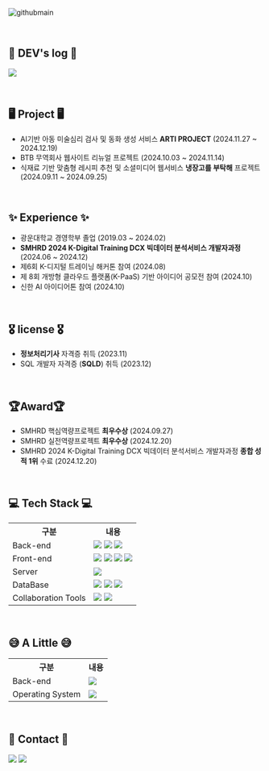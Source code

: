 ![githubmain](https://github.com/user-attachments/assets/4fe28cce-7a3d-40fa-a8c5-3d353e888563)

<br>

## 📝 DEV's log 📝
<a href="https://velog.io/@happycat_139/posts"><img src="https://img.shields.io/badge/velog-20C997?style=for-the-badge&logo=velog&logoColor=white"/></a>

<br>

## 🖥 Project 🖥
- AI기반 아동 미술심리 검사 및 동화 생성 서비스 <b>ARTI PROJECT</b> (2024.11.27 ~ 2024.12.19)
- BTB 무역회사 웹사이트 리뉴얼 프로젝트 (2024.10.03 ~ 2024.11.14)
- 식재료 기반 맞춤형 레시피 추천 및 소셜미디어 웹서비스 <b>냉장고를 부탁해</b> 프로젝트 (2024.09.11 ~ 2024.09.25)

<br>

## ✨ Experience ✨ 
- 광운대학교 경영학부 졸업 (2019.03 ~ 2024.02)
- <b>SMHRD 2024 K-Digital Training DCX 빅데이터 분석서비스 개발자과정</b> (2024.06 ~ 2024.12)
- 제6회 K-디지털 트레이닝 해커톤 참여 (2024.08)
- 제 8회 개방형 클라우드 플랫폼(K-PaaS) 기반 아이디어 공모전 참여 (2024.10)
- 신한 AI 아이디어톤 참여 (2024.10)

<br>

## 🎖️ license 🎖️
- <b>정보처리기사</b> 자격증 취득 (2023.11)
- SQL 개발자 자격증 (<b>SQLD</b>) 취득 (2023.12)

<br>


## 🏆Award🏆
- SMHRD 핵심역량프로젝트 <b>최우수상</b> (2024.09.27)
- SMHRD 실전역량프로젝트 <b>최우수상</b> (2024.12.20)
- SMHRD 2024 K-Digital Training DCX 빅데이터 분석서비스 개발자과정 <b>종합 성적 1위</b> 수료 (2024.12.20)

<br>


## 💻 Tech Stack 💻

<table>
    <tr>
        <th>구분</th>
        <th>내용</th>
    </tr>
    <tr>
        <td>Back-end</td>
        <td>
            <img src="https://img.shields.io/badge/Java-007396?style=for-the-badge&logo=java&logoColor=white"/>
            <img src="https://img.shields.io/badge/Spring-6DB33F?style=for-the-badge&logo=Spring&logoColor=white"/>
            <img src="https://img.shields.io/badge/Spring Boot-6DB33F?style=for-the-badge&logo=Spring Boot&logoColor=white"/>
        </td>
    </tr>
    <tr>
        <td>Front-end</td>
        <td>
            <img src="https://img.shields.io/badge/react-61DAFB?style=for-the-badge&logo=react&logoColor=black"> 
            <img src="https://img.shields.io/badge/HTML5-E34F26?style=for-the-badge&logo=HTML5&logoColor=white"/>
            <img src="https://img.shields.io/badge/CSS3-1572B6?style=for-the-badge&logo=CSS3&logoColor=white"/>
            <img src="https://img.shields.io/badge/JavaScript-F7DF1E?style=for-the-badge&logo=JavaScript&logoColor=white"/>
        </td>
    </tr>
    <tr>
        <td>Server</td>
        <td>
            <img src="https://img.shields.io/badge/Apache Tomcat-D22128?style=for-the-badge&logo=Apache Tomcat&logoColor=white"/>
        </td>
    </tr>
    <tr>
        <td>DataBase</td>
        <td>
            <img src="https://img.shields.io/badge/Oracle-11g-F80000?style=for-the-badge&logo=Oracle&logoColor=white"/>
            <img src="https://img.shields.io/badge/MySQL-4479A1?style=for-the-badge&logo=MySQL&logoColor=white"/>
             <img src="https://img.shields.io/badge/postgresql-4169E1?style=for-the-badge&logo=postgresql&logoColor=white"/>
        </td>
    </tr>
    <tr>
        <td>Collaboration Tools</td>
        <td>
            <img src="https://img.shields.io/badge/Git-F05032?style=for-the-badge&logo=Git&logoColor=white"/>
            <img src="https://img.shields.io/badge/GitHub-181717?style=for-the-badge&logo=GitHub&logoColor=white"/>
        </td>
    </tr>
</table>

<br>

## 😅 A Little 😅

<table>
    <tr>
        <th>구분</th>
        <th>내용</th>
    </tr>
    <tr>
        <td>Back-end</td>
        <td>
            <img src="https://img.shields.io/badge/Python-3776AB?style=for-the-badge&logo=Python&logoColor=white"/> 
        </td>
    </tr>
    <tr>
        <td>Operating System</td>
        <td>
            <img src="https://img.shields.io/badge/linux-FCC624?style=for-the-badge&logo=linux&logoColor=white"/>
        </td>
    </tr>
</table>

<br>

## 📱 Contact 📱
<a href="mailto:m63477802@gmail.com"><img src="https://img.shields.io/badge/gmail-EA4335?style=for-the-badge&logo=gmail&logoColor=white"/></a>
<a href="mailto:yewon@naver.com"><img src="https://img.shields.io/badge/naver-03C75A?style=for-the-badge&logo=naver&logoColor=white"/></a>

<br>
